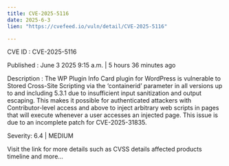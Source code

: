 ```yaml
---
title: CVE-2025-5116
date: 2025-6-3
lien: "https://cvefeed.io/vuln/detail/CVE-2025-5116"

---
```


CVE ID : CVE-2025-5116

Published :  June 3
2025
9:15 a.m. | 5 hours
36 minutes ago

Description : The WP Plugin Info Card plugin for WordPress is vulnerable to Stored Cross-Site Scripting via the ‘containerid’ parameter in all versions up to
and including
5.3.1 due to insufficient input sanitization and output escaping. This makes it possible for authenticated attackers
with Contributor-level access and above
to inject arbitrary web scripts in pages that will execute whenever a user accesses an injected page. This issue is due to an incomplete patch for CVE-2025-31835.

Severity: 6.4 | MEDIUM

Visit the link for more details
such as CVSS details
affected products
timeline
and more...
